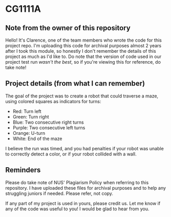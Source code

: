 # CG1111A

## Note from the owner of this repository
Hello! It's Clarence, one of the team members who wrote the code for this project repo. 
I'm uploading this code for archival purposes almost 2 years after I took this module, so honestly I don't remember the details of this project as much as I'd like to. 
Do note that the version of code used in our project test run *wasn't the best*, so if you're viewing this for reference, do take note!

## Project details (from what I can remember)
The goal of the project was to create a robot that could traverse a maze, using colored squares as indicators for turns: 
- Red: Turn left
- Green: Turn right
- Blue: Two consecutive right turns
- Purple: Two consecutive left turns
- Orange: U-turn
- White: End of the maze

I believe the run was timed, and you had penalties if your robot was unable to correctly detect a color, or if your robot collided with a wall. 

## Reminders
Please do take note of NUS' Plagiarism Policy when referring to this repository. I have uploaded these files for archival purposes and to help any struggling juniors if needed. Please refer, not copy.

If any part of my project is used in yours, please credit us. Let me know if any of the code was useful to you! I would be glad to hear from you.

